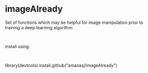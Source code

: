 # imageAIready


Set of functions which may be helpful for image manipulation prior to training a deep learning algorithm.

<br>

install using:

<br>

library(devtools)
install.github("amanasj/imageAIready")

<br>
